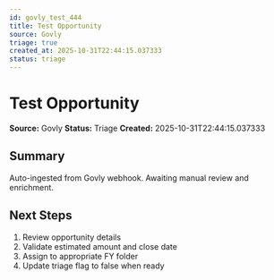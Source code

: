 ```yaml
---
id: govly_test_444
title: Test Opportunity
source: Govly
triage: true
created_at: 2025-10-31T22:44:15.037333
status: triage
---
```


# Test Opportunity

**Source:** Govly
**Status:** Triage
**Created:** 2025-10-31T22:44:15.037333

## Summary

Auto-ingested from Govly webhook. Awaiting manual review and enrichment.

## Next Steps

1. Review opportunity details
2. Validate estimated amount and close date
3. Assign to appropriate FY folder
4. Update triage flag to false when ready
